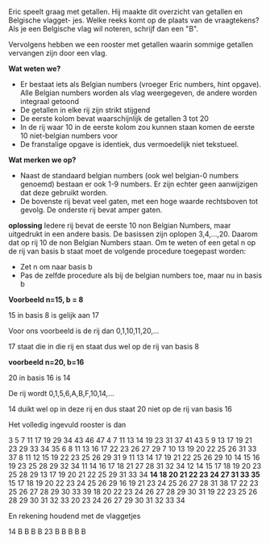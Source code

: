 Eric speelt graag met getallen. Hij maakte dit overzicht van getallen en Belgische vlagget- jes. Welke reeks komt op de plaats van de vraagtekens? Als je een Belgische vlag wil noteren, schrijf dan een "B".

Vervolgens hebben we een rooster met getallen waarin sommige getallen vervangen zijn door een vlag.

**Wat weten we?**
* Er bestaat iets als Belgian numbers (vroeger Eric numbers, hint opgave). Alle Belgian numbers worden als vlag weergegeven, de andere worden integraal getoond
* De getallen in elke rij zijn strikt stijgend
* De eerste kolom bevat waarschijnlijk de getallen 3 tot 20
* In de rij waar 10 in de eerste kolom zou kunnen staan komen de eerste 10 niet-belgian numbers voor
* De franstalige opgave is identiek, dus vermoedelijk niet tekstueel.

**Wat merken we op?**
* Naast de standaard belgian numbers (ook wel belgian-0 numbers genoemd) bestaan er ook 1-9 numbers. Er zijn echter geen aanwijzigen dat deze gebruikt worden.
* De bovenste rij bevat veel gaten, met een hoge waarde rechtsboven tot gevolg. De onderste rij bevat amper gaten.

**oplossing**
Iedere rij bevat de eerste 10 non Belgian Numbers, maar uitgedrukt in een andere basis. De basissen zijn oplopen 3,4,...,20. Daarom dat op rij 10 de non Belgian Numbers staan. Om te weten of een getal n op de rij van basis b staat moet de volgende procedure toegepast worden:

- Zet n om naar basis b
- Pas de zelfde procedure als bij de belgian numbers toe, maar nu in basis b

**Voorbeeld n=15, b = 8**

15 in basis 8 is gelijk aan 17

Voor ons voorbeeld is de rij dan
0,1,10,11,20,...

17 staat die in die rij en staat dus wel op de rij van basis 8

**voorbeeld n=20, b=16**

20 in basis 16 is 14

De rij wordt
0,1,5,6,A,B,F,10,14,...

14 duikt wel op in deze rij en dus staat 20 niet op de rij van basis 16

Het volledig ingevuld rooster is dan

3	5	7	11	17	19	29	34	43	46	47
4	7	11	13	14	19	23	31	37	41	43
5	9	13	17	19	21	23	29	33	34	35
6	8	11	13	16	17	22	23	26	27	29
7	10	13	19	20	22	25	26	31	33	37
8	11	12	15	19	22	23	25	26	29	31
9	11	13	14	17	19	21	22	25	26	29
10	14	15	16	19	23	25	28	29	32	34
11	14	16	17	18	21	27	28	31	32	34
12	14	15	17	18	19	20	23	25	28	29
13	17	19	20	21	22	25	29	31	33	34
**14	18	20	21	22	23	24	27	31	33	35**
15	17	18	19	20	22	23	24	25	26	29
16	19	21	23	24	25	26	27	28	31	38
17	22	23	25	26	27	28	29	30	33	39
18	20	22	23	24	26	27	28	29	30	31
19	22	23	25	26	28	29	30	31	32	33
20	23	24	26	27	29	30	31	32	33	34

En rekening houdend met de vlaggetjes

14	B	B	B	B	23 B	B	B	B	B

